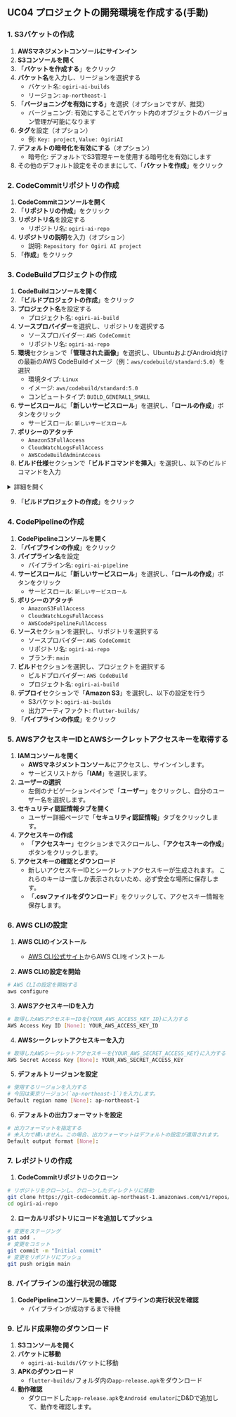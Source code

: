 ## UC04 プロジェクトの開発環境を作成する(手動)

### 1. S3バケットの作成

1. **AWSマネジメントコンソールにサインイン**
2. **S3コンソールを開く**
3. 「**バケットを作成する**」をクリック
4. **バケット名**を入力し、リージョンを選択する
    - バケット名: `ogiri-ai-builds`
    - リージョン: `ap-northeast-1`
5. 「**バージョニングを有効にする**」を選択（オプションですが、推奨）
    - バージョニング: 有効にすることでバケット内のオブジェクトのバージョン管理が可能になります
6. **タグ**を設定（オプション）
    - 例: `Key: project`, `Value: OgiriAI`
7. **デフォルトの暗号化を有効にする**（オプション）
    - 暗号化: デフォルトでS3管理キーを使用する暗号化を有効にします
8. その他のデフォルト設定をそのままにして、「**バケットを作成**」をクリック

### 2. CodeCommitリポジトリの作成

1. **CodeCommitコンソールを開く**
2. 「**リポジトリの作成**」をクリック
3. **リポジトリ名**を設定する
    - リポジトリ名: `ogiri-ai-repo`
4. **リポジトリの説明**を入力（オプション）
    - 説明: `Repository for Ogiri AI project`
5. 「**作成**」をクリック

### 3. CodeBuildプロジェクトの作成

1. **CodeBuildコンソールを開く**
2. 「**ビルドプロジェクトの作成**」をクリック
3. **プロジェクト名**を設定する
    - プロジェクト名: `ogiri-ai-build`
4. **ソースプロバイダー**を選択し、リポジトリを選択する
    - ソースプロバイダー: `AWS CodeCommit`
    - リポジトリ名: `ogiri-ai-repo`
5. **環境**セクションで「**管理された画像**」を選択し、UbuntuおよびAndroid向けの最新のAWS CodeBuildイメージ（例：`aws/codebuild/standard:5.0`）を選択
    - 環境タイプ: `Linux`
    - イメージ: `aws/codebuild/standard:5.0`
    - コンピュートタイプ: `BUILD_GENERAL1_SMALL`
6. **サービスロール**に「**新しいサービスロール**」を選択し、「**ロールの作成**」ボタンをクリック
    - サービスロール: `新しいサービスロール`
7. **ポリシーのアタッチ**
    - `AmazonS3FullAccess`
    - `CloudWatchLogsFullAccess`
    - `AWSCodeBuildAdminAccess`
8. **ビルド仕様**セクションで「**ビルドコマンドを挿入**」を選択し、以下のビルドコマンドを入力

<details><summary>詳細を開く</summary>

```yaml
version: 0.2
phases:
  install:
    commands:
      - apt-get update
      - apt-get install -y openjdk-11-jdk
      # Flutter SDKがキャッシュされているか確認し、キャッシュされていない場合はダウンロードして展開
      - if [ ! -d "$FLUTTER_SDK/flutter" ]; then
        mkdir -p $FLUTTER_SDK
        aws s3 cp s3://ogiri-ai-builds/flutter/flutter_3.13.4.tar.xz $FLUTTER_SDK/flutter.tar.xz || curl -s https://storage.googleapis.com/flutter_infra_release/releases/stable/linux/flutter_linux_3.13.4-stable.tar.xz -o $FLUTTER_SDK/flutter.tar.xz
        tar -xf $FLUTTER_SDK/flutter.tar.xz -C $FLUTTER_SDK
        rm $FLUTTER_SDK/flutter.tar.xz
        aws s3 cp $FLUTTER_SDK/flutter.tar.xz s3://ogiri-ai-builds/flutter/flutter_3.13.4.tar.xz
        fi
      # Android SDKがキャッシュされているか確認し、キャッシュされていない場合はダウンロードして展開
      - if [ ! -d "/usr/local/android-sdk/platforms/android-30" ]; then
        curl -s https://dl.google.com/android/repository/commandlinetools-linux-7583922_latest.zip -o cmdline-tools.zip
        unzip cmdline-tools.zip -d /usr/local/android-sdk/cmdline-tools
        yes | /usr/local/android-sdk/cmdline-tools/tools/bin/sdkmanager --licenses
        /usr/local/android-sdk/cmdline-tools/tools/bin/sdkmanager "platform-tools" "platforms;android-30" "build-tools;30.0.3"
        aws s3 sync /usr/local/android-sdk/ s3://ogiri-ai-builds/android-sdk/
        else
        aws s3 sync s3://ogiri-ai-builds/android-sdk/ /usr/local/android-sdk/
        fi
      - if [ ! -d "/root/.gradle/wrapper" ]; then
        mkdir -p /root/.gradle/wrapper
        aws s3 sync s3://ogiri-ai-builds/gradle/wrapper /root/.gradle/wrapper
        fi
      - if [ ! -d "/root/.gradle/caches" ]; then
        mkdir -p /root/.gradle/caches
        aws s3 sync s3://ogiri-ai-builds/gradle/caches /root/.gradle/caches
        fi
      - export PATH="$FLUTTER_SDK/flutter/bin:$PATH"
  pre_build:
    commands:
      # Flutterの状態を確認
      - flutter doctor
      # Dartパッケージのキャッシュディレクトリを設定し、パッケージを取得
      - export PUB_CACHE="/root/.pub-cache"
      - flutter pub get
  build:
    commands:
      # リリース用のAPKをビルド
      - flutter build apk --release
  post_build:
    commands:
      # ビルド後のキャッシュをS3にアップロード
      - aws s3 sync /root/.pub-cache s3://ogiri-ai-builds/dart-cache/
      - aws s3 sync /root/.gradle/wrapper s3://ogiri-ai-builds/gradle/wrapper/
      - aws s3 sync /root/.gradle/caches s3://ogiri-ai-builds/gradle/caches/
      - aws s3 sync /usr/local/android-sdk/ s3://ogiri-ai-builds/android-sdk/
artifacts:
  files:
    # 成果物としてリリースAPKを指定
    - app-release.apk
  discard-paths: yes
  base-directory: build/app/outputs/flutter-apk
cache:
  paths:
    - /root/.pub-cache/**
    - /usr/local/android-sdk/**
    - /root/.gradle/caches/**
    - /root/.gradle/wrapper/**
```

</details>

9. 「**ビルドプロジェクトの作成**」をクリック

### 4. CodePipelineの作成

1. **CodePipelineコンソールを開く**
2. 「**パイプラインの作成**」をクリック
3. **パイプライン名**を設定
    - パイプライン名: `ogiri-ai-pipeline`
4. **サービスロール**に「**新しいサービスロール**」を選択し、「**ロールの作成**」ボタンをクリック
    - サービスロール: `新しいサービスロール`
5. **ポリシーのアタッチ**
    - `AmazonS3FullAccess`
    - `CloudWatchLogsFullAccess`
    - `AWSCodePipelineFullAccess`
6. **ソース**セクションを選択し、リポジトリを選択する
    - ソースプロバイダー: `AWS CodeCommit`
    - リポジトリ名: `ogiri-ai-repo`
    - ブランチ: `main`
7. **ビルド**セクションを選択し、プロジェクトを選択する
    - ビルドプロバイダー: `AWS CodeBuild`
    - プロジェクト名: `ogiri-ai-build`
8. **デプロイ**セクションで「**Amazon S3**」を選択し、以下の設定を行う
    - S3バケット: `ogiri-ai-builds`
    - 出力アーティファクト: `flutter-builds/`
9.  「**パイプラインの作成**」をクリック

### 5. AWSアクセスキーIDとAWSシークレットアクセスキーを取得する

1. **IAMコンソールを開く**
    - **AWSマネジメントコンソール**にアクセスし、サインインします。
    - サービスリストから「**IAM**」を選択します。
2. **ユーザーの選択**
    - 左側のナビゲーションペインで「**ユーザー**」をクリックし、自分のユーザー名を選択します。
3. **セキュリティ認証情報タブを開く**
    - ユーザー詳細ページで「**セキュリティ認証情報**」タブをクリックします。
4. **アクセスキーの作成**
    - 「**アクセスキー**」セクションまでスクロールし、「**アクセスキーの作成**」ボタンをクリックします。
5. **アクセスキーの確認とダウンロード**
    - 新しいアクセスキーIDとシークレットアクセスキーが生成されます。
    これらのキーは一度しか表示されないため、必ず安全な場所に保存します。
    - 「**.csvファイルをダウンロード**」をクリックして、アクセスキー情報を保存します。

### 6. AWS CLIの設定

1. **AWS CLIのインストール**
    - [AWS CLI公式サイト](https://aws.amazon.com/cli/)からAWS CLIをインストール

2. **AWS CLIの設定を開始**

```bash
# AWS CLIの設定を開始する
aws configure
```

3. **AWSアクセスキーIDを入力**

```bash
# 取得したAWSアクセスキーIDを{YOUR_AWS_ACCESS_KEY_ID}に入力する
AWS Access Key ID [None]: YOUR_AWS_ACCESS_KEY_ID
```

4. **AWSシークレットアクセスキーを入力**

```bash
# 取得したAWSシークレットアクセスキーを{YOUR_AWS_SECRET_ACCESS_KEY}に入力する
AWS Secret Access Key [None]: YOUR_AWS_SECRET_ACCESS_KEY
```

5. **デフォルトリージョンを設定**

```bash
# 使用するリージョンを入力する
# 今回は東京リージョン(`ap-northeast-1`)を入力します。
Default region name [None]: ap-northeast-1
```

6. **デフォルトの出力フォーマットを設定**

```bash
# 出力フォーマットを指定する
# 未入力で構いません。この場合、出力フォーマットはデフォルトの設定が適用されます。
Default output format [None]:
```

### 7. レポジトリの作成

1. **CodeCommitリポジトリのクローン**

```bash
# リポジトリをクローンし、クローンしたディレクトリに移動
git clone https://git-codecommit.ap-northeast-1.amazonaws.com/v1/repos/ogiri-ai-repo
cd ogiri-ai-repo
```

2. **ローカルリポジトリにコードを追加してプッシュ**

```bash
# 変更をステージング
git add .
# 変更をコミット
git commit -m "Initial commit"
# 変更をリポジトリにプッシュ
git push origin main
```

### 8. パイプラインの進行状況の確認

1. **CodePipelineコンソールを開き、パイプラインの実行状況を確認**
    - パイプラインが成功するまで待機

### 9. ビルド成果物のダウンロード

1. **S3コンソールを開く**
2. **バケットに移動**
    - `ogiri-ai-builds`バケットに移動
3. **APKのダウンロード** 
    - `flutter-builds/`フォルダ内の`app-release.apk`をダウンロード
4. **動作確認**
    - ダウロードした`app-release.apk`を`Android emulator`にD&Dで追加して、動作を確認します。